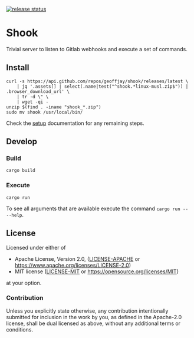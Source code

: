 [![release status](https://github.com/geoffjay/shook/actions/workflows/release.yml/badge.svg)](https://github.com/geoffjay/shook/actions?query=workflow%3A%22release%22)

# Shook

Trivial server to listen to Gitlab webhooks and execute a set of commands.

## Install

```shell
curl -s https://api.github.com/repos/geoffjay/shook/releases/latest \
    | jq '.assets[] | select(.name|test("^shook.*linux-musl.zip$")) | .browser_download_url' \
    | tr -d \" \
    | wget -qi -
unzip $(find . -iname "shook_*.zip")
sudo mv shook /usr/local/bin/
```

Check the [setup](SETUP.md) documentation for any remaining steps.

## Develop

### Build

```shell
cargo build
```

### Execute

```shell
cargo run
```

To see all arguments that are available execute the command `cargo run -- --help`.

## License

Licensed under either of

* Apache License, Version 2.0, ([LICENSE-APACHE](LICENSE-APACHE) or https://www.apache.org/licenses/LICENSE-2.0)
* MIT license ([LICENSE-MIT](LICENSE-MIT) or https://opensource.org/licenses/MIT)

at your option.

### Contribution

Unless you explicitly state otherwise, any contribution intentionally
submitted for inclusion in the work by you, as defined in the Apache-2.0
license, shall be dual licensed as above, without any additional terms or
conditions.
